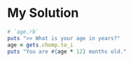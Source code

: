 # My Solution

```ruby
# `age.rb`
puts ">> What is your age in years?"
age = gets.chomp.to_i
puts "You are #{age * 12} months old."
```
